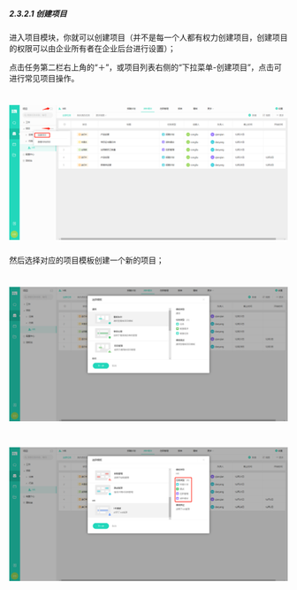 ##### 2.3.2.1 创建项目

进入项目模块，你就可以创建项目（并不是每一个人都有权力创建项目，创建项目的权限可以由企业所有者在企业后台进行设置）；

点击任务第二栏右上角的“＋”，或项目列表右侧的“下拉菜单-创建项目”，点击可进行常见项目操作。

# ![](/assets/02项目-创建项目1.png)

然后选择对应的项目模板创建一个新的项目；

# ![](/assets/07项目-创建项目2.png)

# ![](/assets/07项目-创建项目3.png)

